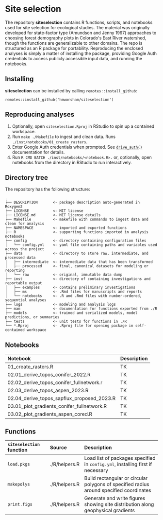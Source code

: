 # Site selection

The repository **siteselection** contains R functions, scripts, and notebooks used for site selection for ecological studies. The material was originally developed for state-factor type (Amundson and Jenny 1997) approaches to choosing forest demography plots in Colorado's East River watershed, though the functions are generalizable to other domains. The repo is structured as an R package for portability. Reproducing the enclosed analyses is simply a matter of installing the package, providing Google Auth credentials to access publicly accessible input data, and running the notebooks. 

## Installing

**siteselection** can be installed by calling `remotes::install_github`:

```
remotes::install_github('hmworsham/siteselection')
```

## Reproducing analyses

1. Optionally, open `siteselection.Rproj` in RStudio to spin up a contained workspace.
2. Run `make ./Makefile` to ingest and clean data. Runs `./inst/notebooks/01_create_rasters`. 
3. Enter Google Auth credentials when prompted. See [`drive_auth()`](https://googledrive.tidyverse.org/reference/drive_auth.html) documentation for details. 
4. Run `R CMD BATCH ./inst/notebooks/<notebook.R>.` or, optionally, open notebooks from the directory in RStudio to run interactively. 

## Directory tree

The repository has the following structure:

``` nohighlight
.
├── DESCRIPTION       <- package description auto-generated in Roxygen2
├── LICENSE           <- MIT license
├── LICENSE.md        <- MIT license details
├── Makefile          <- makefile with commands to ingest data and clean for analysis
├── NAMESPACE         <- imported and exported functions
├── R                 <- supporting functions imported in analysis notebooks
├── config            <- directory containing configuration files
│	└── config.yml    <- yaml file containing paths and variables used across the project
├── data              <- directory to store raw, intermediate, and processed data
│	├── intermediate  <- intermediate data that has been transformed
│	├── processed     <- final, canonical datasets for modeling or reporting
│	└── raw           <- original, immutable data dump
├── inst              <- directory of containing investigations and reportable output
│	├── examples      <- contains preliminary investigations
│	├── ms            <- .Rmd files for manuscripts and reports
│	└── notebooks     <- .R and .Rmd files with number-ordered, sequential analyses
├── logs              <- modeling and analysis logs
├── man               <- documentation for functions exported from ./R
├── models            <- trained and serialized models, model predictions, or summaries
├── tests             <- unit tests for functions in ./R
└── *.Rproj           <- .Rproj file for opening package in self-contained workspace
```

## Notebooks 
| Notebook                                          | Description  |
|:--------------------------------------------------|:-------------------------------------------------------------------|
| 01_create_rasters.R                               | TK  |
| 02.01_derive_topos_conifer_2022.R                 | TK  |
| 02.02_derive_topos_conifer_fullnetwork.r          | TK  |
| 02.03_derive_topos_aspen_2023.R                   | TK  |
| 02.04_derive_topos_sapflux_proposed_2023.R        | TK  |
| 03.01_plot_gradients_conifer_fullnetwork.R        | TK  |
| 03.02_plot_gradients_aspen_cored.R                | TK  |

## Functions

| `siteselection` function     | Source                       | Description                                               |
|:-----------------------------|:-----------------------------|:----------------------------------------------------------|
| `load.pkgs`                  | ./R/helpers.R                | Load list of packages specified in `config.yml`, installing first if necessary  |
| `makepolys`                  | ./R/helpers.R                | Build rectangular or circular polygons of specified radius around specified coordinates  |
| `print.figs`                 | ./R/helpers.R                | Generate and write figures showing site distribution along geophysical gradients  |

